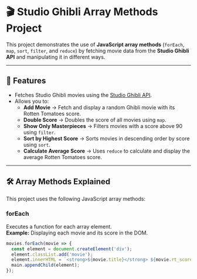 # 🎬 Studio Ghibli Array Methods Project

This project demonstrates the use of **JavaScript array methods** (`forEach`, `map`, `sort`, `filter`, and `reduce`) by fetching movie data from the **Studio Ghibli API** and manipulating it in different ways.

---

## 🚀 Features
- Fetches Studio Ghibli movies using the [Studio Ghibli API](https://ghibliapi.vercel.app/).
- Allows you to:
  - **Add Movie** → Fetch and display a random Ghibli movie with its Rotten Tomatoes score.  
  - **Double Score** → Doubles the score of all movies using `map`.  
  - **Show Only Masterpieces** → Filters movies with a score above 90 using `filter`.  
  - **Sort by Highest Score** → Sorts movies in descending order by score using `sort`.  
  - **Calculate Average Score** → Uses `reduce` to calculate and display the average Rotten Tomatoes score.  

---

## 🛠️ Array Methods Explained
This project uses the following JavaScript array methods:

### forEach
Executes a function for each array element.  
**Example:** Displaying each movie and its score in the DOM.  
```js
movies.forEach(movie => {
  const element = document.createElement('div');
  element.classList.add('movie');
  element.innerHTML = `<strong>${movie.title}</strong> ${movie.rt_score}`;
  main.appendChild(element);
});


